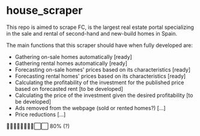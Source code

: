 # house_scraper
This repo is aimed to scrape FC, is the largest real estate portal specializing in the sale and rental of second-hand and new-build homes in Spain.

The main functions that this scraper should have when fully developed are:
- Gathering on-sale homes automatically [ready]
- Gathering rental homes automatically [ready]
- Forecasting on-sale homes' prices based on its characteristics [ready]
- Forecasting rental homes' prices based on its characteristics [ready]
- Calculating the profitability of the investment for the published price based on forecasted rent [to be developed]
- Calculating the price of the investment given the desired profitability [to be developed]
- Ads removed from the webpage (sold or rented homes?) [...]
- Price reductions [...]

🔳🔳🔳🔳🔳🔳🔳🔳⬜️⬜️ 80% (?)


